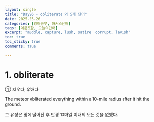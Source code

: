 ```yaml
---
layout: single
title: "Day26 - obliterate 외 5개 단어"
date: 2025-05-26
categories: [영어공부, 해커스단어]
tags: [예문포함, 오늘의단어]
excerpt: "muddle, capture, lush, satire, corrupt, lavish"
toc: true
toc_sticky: true
comments: true

---
```


# 1. obliterate
① 지우다, 없애다

The meteor obliterated everything within a 10-mile radius after it hit the ground.

그 유성은 땅에 떨어진 후 반경 10마일 이내의 모든 것을 없앴다.